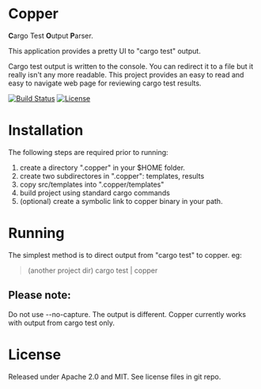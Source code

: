 # Copper
**C**argo Test **O**utput **P**arser.

This application provides a pretty UI to "cargo test" output. 

Cargo test output is written to the console.  You can redirect it to a file but it really isn't any more readable.  This project provides an easy to read and easy to navigate web page for reviewing cargo test results.

[![Build Status](https://travis-ci.org/mattraffel/copper.svg?branch=master)](https://travis-ci.org/mattraffel/copper)
[![License](https://img.shields.io/badge/license-MIT%2FApache--2.0-blue.svg)](https://github.com/mattraffel/copper#license)

# Installation
The following steps are required prior to running:
1) create a directory ".copper" in your $HOME folder.
2) create two subdirectores in ".copper": templates, results
3) copy src/templates into ".copper/templates"
4) build project using standard cargo commands
5) (optional) create a symbolic link to copper binary in your path.


# Running
The simplest method is to direct output from "cargo test" to copper. eg:
> (another project dir) cargo test | copper
## Please note: 
Do not use --no-capture.  The output is different. Copper currently works with output from cargo test only.


# License
Released under Apache 2.0 and MIT.  See license files in git repo.